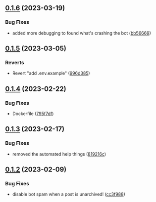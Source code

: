 ## [0.1.6](https://github.com/Torwent/wasp-discord/compare/v0.1.5...v0.1.6) (2023-03-19)


### Bug Fixes

* added more debugging to found what's crashing the bot ([bb56669](https://github.com/Torwent/wasp-discord/commit/bb56669c749a4ee83d66fbb6a7f0426858cbeab0))



## [0.1.5](https://github.com/Torwent/wasp-discord/compare/v0.1.4...v0.1.5) (2023-03-05)


### Reverts

* Revert "add .env.example" ([996d385](https://github.com/Torwent/wasp-discord/commit/996d3854fa45192017d52ea1e96ac678266e186f))



## [0.1.4](https://github.com/Torwent/wasp-discord/compare/v0.1.3...v0.1.4) (2023-02-22)


### Bug Fixes

* Dockerfile ([795f7df](https://github.com/Torwent/wasp-discord/commit/795f7dfc07cfd12df8b41dfdd529c66a78f49c60))



## [0.1.3](https://github.com/Torwent/wasp-discord/compare/v0.1.2...v0.1.3) (2023-02-17)


### Bug Fixes

* removed the automated help things ([819216c](https://github.com/Torwent/wasp-discord/commit/819216c0c146b56d5f0c9799dd8d06bda9d2488c))



## [0.1.2](https://github.com/Torwent/wasp-discord/compare/v0.1.1...v0.1.2) (2023-02-09)


### Bug Fixes

* disable bot spam when a post is unarchived! ([cc3f988](https://github.com/Torwent/wasp-discord/commit/cc3f988078a741e57ba638727d10cd432fe119bf))



